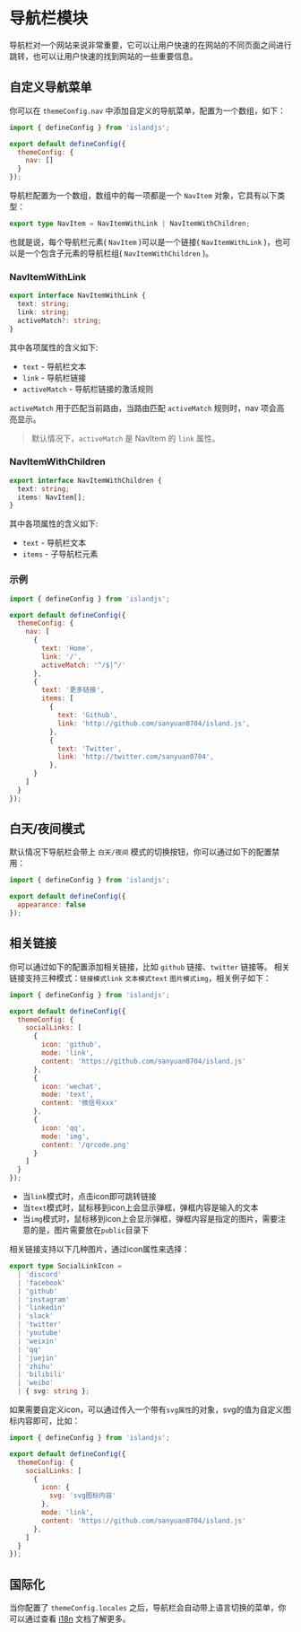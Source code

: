 # 导航栏模块

导航栏对一个网站来说非常重要，它可以让用户快速的在网站的不同页面之间进行跳转，也可以让用户快速的找到网站的一些重要信息。

## 自定义导航菜单

你可以在 `themeConfig.nav` 中添加自定义的导航菜单，配置为一个数组，如下：

```js
import { defineConfig } from 'islandjs';

export default defineConfig({
  themeConfig: {
    nav: []
  }
});
```

导航栏配置为一个数组，数组中的每一项都是一个 `NavItem` 对象，它具有以下类型：

```ts
export type NavItem = NavItemWithLink | NavItemWithChildren;
```

也就是说，每个导航栏元素( `NavItem` )可以是一个链接( `NavItemWithLink` )，也可以是一个包含子元素的导航栏组( `NavItemWithChildren` )。

### NavItemWithLink

```ts
export interface NavItemWithLink {
  text: string;
  link: string;
  activeMatch?: string;
}
```

其中各项属性的含义如下:

- `text` - 导航栏文本
- `link` - 导航栏链接
- `activeMatch` - 导航栏链接的激活规则

`activeMatch` 用于匹配当前路由，当路由匹配 `activeMatch` 规则时，nav 项会高亮显示。

> 默认情况下，`activeMatch` 是 NavItem 的 `link` 属性。

### NavItemWithChildren

```ts
export interface NavItemWithChildren {
  text: string;
  items: NavItem[];
}
```

其中各项属性的含义如下:

- `text` - 导航栏文本
- `items` - 子导航栏元素

### 示例

```js
import { defineConfig } from 'islandjs';

export default defineConfig({
  themeConfig: {
    nav: [
      {
        text: 'Home',
        link: '/',
        activeMatch: '^/$|^/'
      },
      {
        text: '更多链接',
        items: [
          {
            text: 'Github',
            link: 'http://github.com/sanyuan0704/island.js',
          },
          {
            text: 'Twitter',
            link: 'http://twitter.com/sanyuan0704',
          },
      }
    ]
  }
});
```

## 白天/夜间模式

默认情况下导航栏会带上 `白天/夜间` 模式的切换按钮，你可以通过如下的配置禁用：

```js
import { defineConfig } from 'islandjs';

export default defineConfig({
  appearance: false
});
```

## 相关链接

你可以通过如下的配置添加相关链接，比如 `github` 链接、`twitter` 链接等。
相关链接支持三种模式：`链接模式link` `文本模式text` `图片模式img`，相关例子如下：

```js
import { defineConfig } from 'islandjs';

export default defineConfig({
  themeConfig: {
    socialLinks: [
      {
        icon: 'github',
        mode: 'link',
        content: 'https://github.com/sanyuan0704/island.js'
      },
      {
        icon: 'wechat',
        mode: 'text',
        content: '微信号xxx'
      },
      {
        icon: 'qq',
        mode: 'img',
        content: '/qrcode.png'
      }
    ]
  }
});
```

- 当`link`模式时，点击icon即可跳转链接
- 当`text`模式时，鼠标移到icon上会显示弹框，弹框内容是输入的文本
- 当`img`模式时，鼠标移到icon上会显示弹框，弹框内容是指定的图片，需要注意的是，图片需要放在`public`目录下

相关链接支持以下几种图片，通过icon属性来选择：

```ts
export type SocialLinkIcon =
  | 'discord'
  | 'facebook'
  | 'github'
  | 'instagram'
  | 'linkedin'
  | 'slack'
  | 'twitter'
  | 'youtube'
  | 'weixin'
  | 'qq'
  | 'juejin'
  | 'zhihu'
  | 'bilibili'
  | 'weibo'
  | { svg: string };
```

如果需要自定义icon，可以通过传入一个带有`svg属性`的对象，svg的值为自定义图标内容即可，比如：

```js
import { defineConfig } from 'islandjs';

export default defineConfig({
  themeConfig: {
    socialLinks: [
      {
        icon: {
          svg: 'svg图标内容'
        },
        mode: 'link',
        content: 'https://github.com/sanyuan0704/island.js'
      },
    ]
  }
});
```

## 国际化

当你配置了 `themeConfig.locales` 之后，导航栏会自动带上语言切换的菜单，你可以通过查看 [i18n](/zh/guide/i18n) 文档了解更多。

